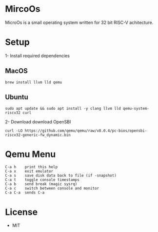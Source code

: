 # MircoOs
MicroOs is a small operating system written for 32 bit RISC-V achitecture. 

# Setup
1- Install required dependencies
## MacOS
```
brew install llvm lld qemu
```
## Ubuntu
```
sudo apt update && sudo apt install -y clang llvm lld qemu-system-riscv32 curl
```
2- Download download OpenSBI
```
curl -LO https://github.com/qemu/qemu/raw/v8.0.4/pc-bios/opensbi-riscv32-generic-fw_dynamic.bin
```


# Qemu Menu 
```
C-a h    print this help
C-a x    exit emulator
C-a s    save disk data back to file (if -snapshot)
C-a t    toggle console timestamps
C-a b    send break (magic sysrq)
C-a c    switch between console and monitor
C-a C-a  sends C-a
```

# License
- MIT

